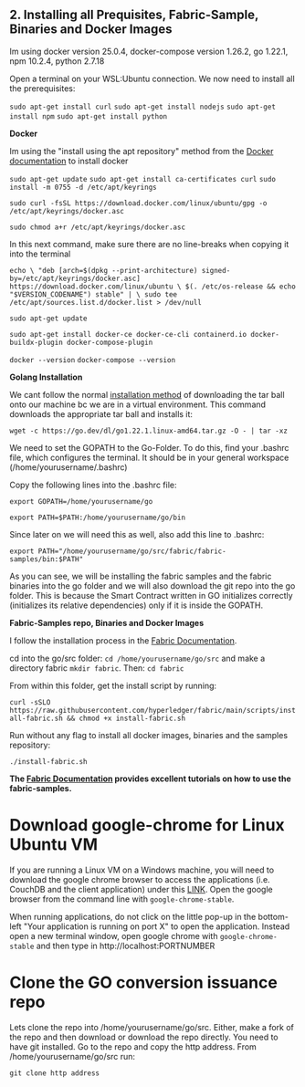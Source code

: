 ## 2. Installing all Prequisites, Fabric-Sample, Binaries and Docker Images

Im using docker version 25.0.4, docker-compose version 1.26.2, go 1.22.1, npm 10.2.4, python 2.7.18

Open a terminal on your WSL:Ubuntu connection. We now need to install all the prerequisites:

`sudo apt-get install curl`
`sudo apt-get install nodejs`
`sudo apt-get install npm`
`sudo apt-get install python`

**Docker**

Im using the "install using the apt repository" method from the [Docker documentation](https://docs.docker.com/engine/install/ubuntu/) to install docker

`sudo apt-get update`
`sudo apt-get install ca-certificates curl`
`sudo install -m 0755 -d /etc/apt/keyrings`

`sudo curl -fsSL https://download.docker.com/linux/ubuntu/gpg -o /etc/apt/keyrings/docker.asc`

`sudo chmod a+r /etc/apt/keyrings/docker.asc`

In this next command, make sure there are no line-breaks when copying it into the terminal

`echo \
  "deb [arch=$(dpkg --print-architecture) signed-by=/etc/apt/keyrings/docker.asc] https://download.docker.com/linux/ubuntu \
  $(. /etc/os-release && echo "$VERSION_CODENAME") stable" | \
  sudo tee /etc/apt/sources.list.d/docker.list > /dev/null`

`sudo apt-get update`

`sudo apt-get install docker-ce docker-ce-cli containerd.io docker-buildx-plugin docker-compose-plugin`

`docker --version`
`docker-compose --version`

**Golang Installation**

We cant follow the normal [installation method](https://go.dev/doc/install) of downloading the tar ball onto our machine bc we are in a virtual environment. This command downloads the appropriate tar ball and installs it:

`wget -c https://go.dev/dl/go1.22.1.linux-amd64.tar.gz -O - | tar -xz`

We need to set the GOPATH to the Go-Folder. To do this, find your .bashrc file, which configures the terminal. It should be in your general workspace (/home/yourusername/.bashrc)

Copy the following lines into the .bashrc file:

`export GOPATH=/home/yourusername/go`

`export PATH=$PATH:/home/yourusername/go/bin`

Since later on we will need this as well, also add this line to .bashrc:

`export PATH="/home/yourusername/go/src/fabric/fabric-samples/bin:$PATH"`

As you can see, we will be installing the fabric samples and the fabric binaries into the go folder and we will also download the git repo into the go folder. This is because the Smart Contract written in GO initializes correctly (initializes its relative dependencies) only if it is inside the GOPATH.

**Fabric-Samples repo, Binaries and Docker Images**

I follow the installation process in the [Fabric Documentation](https://hyperledger-fabric.readthedocs.io/en/latest/install.html).

cd into the go/src folder: `cd /home/yourusername/go/src` and make a directory fabric `mkdir fabric`. Then: `cd fabric`

From within this folder, get the install script by running:

`curl -sSLO https://raw.githubusercontent.com/hyperledger/fabric/main/scripts/install-fabric.sh && chmod +x install-fabric.sh`

Run without any flag to install all docker images, binaries and the samples repository:

`./install-fabric.sh`

**The [Fabric Documentation](https://hyperledger-fabric.readthedocs.io/en/latest/index.html) provides excellent tutorials on how to use the fabric-samples.**

# Download google-chrome for Linux Ubuntu VM

If you are running a Linux VM on a Windows machine, you will need to download the google chrome browser to access the applications (i.e. CouchDB and the client application) under this [LINK](https://linuxize.com/post/how-to-install-google-chrome-web-browser-on-ubuntu-20-04/). Open the google browser from the command line with `google-chrome-stable`.

When running applications, do not click on the little pop-up in the bottom-left "Your application is running on port X" to open the application. Instead open a new terminal window, open google chrome with `google-chrome-stable` and then type in http://localhost:PORTNUMBER

# Clone the GO conversion issuance repo

Lets clone the repo into /home/yourusername/go/src. Either, make a fork of the repo and then download or download the repo directly. You need to have git installed. Go to the repo and copy the http address. From /home/yourusername/go/src run:

`git clone http address`
